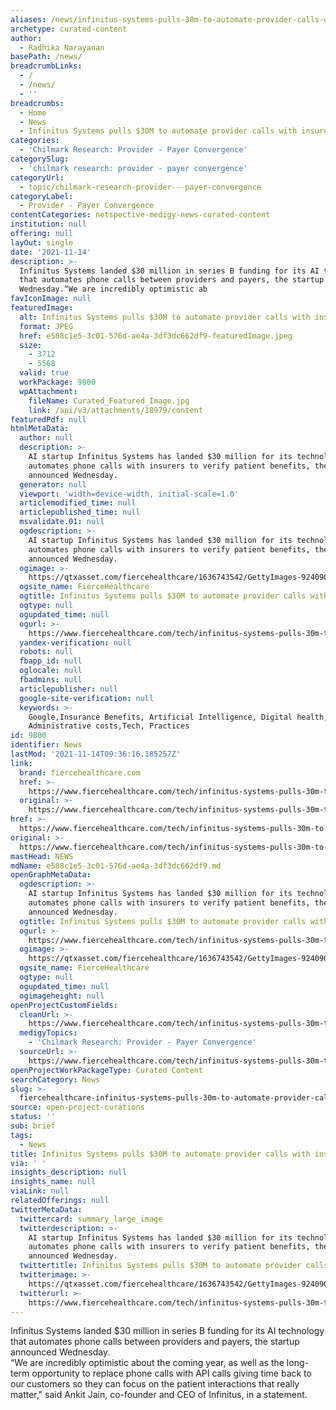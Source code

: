 ```yaml
---
aliases: /news/infinitus-systems-pulls-30m-to-automate-provider-calls-with-insurers
archetype: curated-content
author:
  - Radhika Narayanan
basePath: /news/
breadcrumbLinks:
  - /
  - /news/
  - ''
breadcrumbs:
  - Home
  - News
  - Infinitus Systems pulls $30M to automate provider calls with insurers
categories:
  - 'Chilmark Research: Provider - Payer Convergence'
categorySlug:
  - 'chilmark research: provider - payer convergence'
categoryUrl:
  - topic/chilmark-research-provider---payer-convergence
categoryLabel:
  - Provider - Payer Convergence
contentCategories: netspective-medigy-news-curated-content
institution: null
offering: null
layOut: single
date: '2021-11-14'
description: >-
  Infinitus Systems landed $30 million in series B funding for its AI technology
  that automates phone calls between providers and payers, the startup announced
  Wednesday.“We are incredibly optimistic ab
favIconImage: null
featuredImage:
  alt: Infinitus Systems pulls $30M to automate provider calls with insurers
  format: JPEG
  href: e508c1e5-3c01-576d-ae4a-3df3dc662df9-featuredImage.jpeg
  size:
    - 3712
    - 5568
  valid: true
  workPackage: 9800
  wpAttachment:
    fileName: Curated_Featured_Image.jpg
    link: /api/v3/attachments/18979/content
featuredPdf: null
htmlMetaData:
  author: null
  description: >-
    AI startup Infinitus Systems has landed $30 million for its technology that
    automates phone calls with insurers to verify patient benefits, the company
    announced Wednesday.
  generator: null
  viewport: 'width=device-width, initial-scale=1.0'
  articlemodified_time: null
  articlepublished_time: null
  msvalidate.01: null
  ogdescription: >-
    AI startup Infinitus Systems has landed $30 million for its technology that
    automates phone calls with insurers to verify patient benefits, the company
    announced Wednesday.
  ogimage: >-
    https://qtxasset.com/fiercehealthcare/1636743542/GettyImages-924090614.jpg/GettyImages-924090614.jpg?VersionId=cqe8JliDw1vCNJXFucWUPI0wp4gIeqxB
  ogsite_name: FierceHealthcare
  ogtitle: Infinitus Systems pulls $30M to automate provider calls with insurers
  ogtype: null
  ogupdated_time: null
  ogurl: >-
    https://www.fiercehealthcare.com/tech/infinitus-systems-pulls-30m-to-automate-provider-calls-insurers
  yandex-verification: null
  robots: null
  fbapp_id: null
  oglocale: null
  fbadmins: null
  articlepublisher: null
  google-site-verification: null
  keywords: >-
    Google,Insurance Benefits, Artificial Intelligence, Digital health,
    Administrative costs,Tech, Practices
id: 9800
identifier: News
lastMod: '2021-11-14T09:36:16.185257Z'
link:
  brand: fiercehealthcare.com
  href: >-
    https://www.fiercehealthcare.com/tech/infinitus-systems-pulls-30m-to-automate-provider-calls-insurers
  original: >-
    https://www.fiercehealthcare.com/tech/infinitus-systems-pulls-30m-to-automate-provider-calls-insurers
href: >-
  https://www.fiercehealthcare.com/tech/infinitus-systems-pulls-30m-to-automate-provider-calls-insurers
original: >-
  https://www.fiercehealthcare.com/tech/infinitus-systems-pulls-30m-to-automate-provider-calls-insurers
mastHead: NEWS
mdName: e508c1e5-3c01-576d-ae4a-3df3dc662df9.md
openGraphMetaData:
  ogdescription: >-
    AI startup Infinitus Systems has landed $30 million for its technology that
    automates phone calls with insurers to verify patient benefits, the company
    announced Wednesday.
  ogtitle: Infinitus Systems pulls $30M to automate provider calls with insurers
  ogurl: >-
    https://www.fiercehealthcare.com/tech/infinitus-systems-pulls-30m-to-automate-provider-calls-insurers
  ogimage: >-
    https://qtxasset.com/fiercehealthcare/1636743542/GettyImages-924090614.jpg/GettyImages-924090614.jpg?VersionId=cqe8JliDw1vCNJXFucWUPI0wp4gIeqxB
  ogsite_name: FierceHealthcare
  ogtype: null
  ogupdated_time: null
  ogimageheight: null
openProjectCustomFields:
  cleanUrl: >-
    https://www.fiercehealthcare.com/tech/infinitus-systems-pulls-30m-to-automate-provider-calls-insurers
  medigyTopics:
    - 'Chilmark Research: Provider - Payer Convergence'
  sourceUrl: >-
    https://www.fiercehealthcare.com/tech/infinitus-systems-pulls-30m-to-automate-provider-calls-insurers
openProjectWorkPackageType: Curated Content
searchCategory: News
slug: >-
  fiercehealthcare-infinitus-systems-pulls-30m-to-automate-provider-calls-with-insurers
source: open-project-curations
status: ''
sub: brief
tags:
  - News
title: Infinitus Systems pulls $30M to automate provider calls with insurers
via: ' '
insights_description: null
insights_name: null
viaLink: null
relatedOfferings: null
twitterMetaData:
  twittercard: summary_large_image
  twitterdescription: >-
    AI startup Infinitus Systems has landed $30 million for its technology that
    automates phone calls with insurers to verify patient benefits, the company
    announced Wednesday.
  twittertitle: Infinitus Systems pulls $30M to automate provider calls with insurers
  twitterimage: >-
    https://qtxasset.com/fiercehealthcare/1636743542/GettyImages-924090614.jpg/GettyImages-924090614.jpg?VersionId=cqe8JliDw1vCNJXFucWUPI0wp4gIeqxB
  twitterurl: >-
    https://www.fiercehealthcare.com/tech/infinitus-systems-pulls-30m-to-automate-provider-calls-insurers
---
```

<p>Infinitus Systems landed $30 million in series B funding for its AI technology that automates phone calls between providers and payers, the startup announced Wednesday.<br>“We are incredibly optimistic about the coming year, as well as the long-term opportunity to replace phone calls with API calls giving time back to our customers so they can focus on the patient interactions that really matter," said Ankit Jain, co-founder and CEO of Infinitus, in a statement.<br>&nbsp;</p>